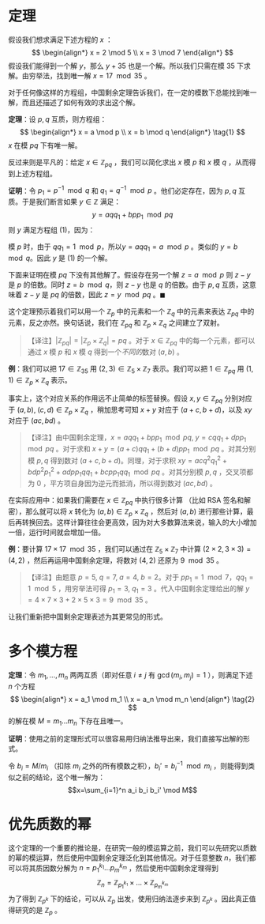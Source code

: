 # 定理

假设我们想求满足下述方程的 $x$ ：
$$
\begin{align*}
x = 2 \mod 5 \\
x = 3 \mod 7
\end{align*}
$$
假设我们能得到一个解 $y$，那么 $y+35$ 也是一个解。所以我们只需在模 $35$ 下求解。由穷举法，找到唯一解 $x=17 \mod 35$ 。

对于任何像这样的方程组，中国剩余定理告诉我们，在一定的模数下总能找到唯一解，而且还描述了如何有效的求出这个解。

**定理**：设 $p,q$ 互质，则方程组：
$$
\begin{align*}
x = a \mod p \\
x = b \mod q
\end{align*} \tag{1}
$$
$x$ 在模 $pq$ 下有唯一解。

反过来则是平凡的：给定 $x \in \mathbb{Z}_{pq}$ ，我们可以简化求出 $x$ 模 $p$ 和 $x$ 模 $q$ ，从而得到上述方程组。

**证明**：令 $p_1=p^{-1} \mod q$ 和 $q_1=q^{-1} \mod p$  。他们必定存在，因为 $p,q$ 互质。于是我们断言如果 $y \in \mathbb{Z}$ 满足：
$$y=aqq_1+bpp_1 \mod pq$$
则 $y$ 满足方程组 (1)，因为：

模 $p$ 时，由于 $qq_1=1 \mod p$，所以$y=aqq_1=a \mod p$ 。类似的 $y=b \mod q$。因此 $y$ 是 (1) 的一个解。

下面来证明在模 $pq$ 下没有其他解了。假设存在另一个解 $z=a \mod p$ 则 $z-y$ 是 $p$ 的倍数。同时 $z=b \mod q$，则 $z-y$ 也是 $q$ 的倍数。由于 $p,q$ 互质，这意味着 $z-y$ 是 $pq$ 的倍数，因此 $z=y \mod pq$ 。$\blacksquare$

这个定理预示着我们可以用一个 $\mathbb{Z}_p$ 中的元素和一个 $\mathbb{Z}_q$ 中的元素来表达 $\mathbb{Z}_{pq}$ 中的元素，反之亦然。换句话说，我们在  $\mathbb{Z}_{pq}$ 和 $\mathbb{Z}_p \times \mathbb{Z}_q$ 之间建立了双射。
>【译注】$|\mathbb{Z}_{pq}| = |\mathbb{Z}_p \times \mathbb{Z}_q| = pq$ 。对于 $x \in \mathbb{Z}_{pq}$ 中的每一个元素，都可以通过  $x$ 模 $p$ 和 $x$ 模 $q$ 得到一个*不同的*数对 $(a,b)$ 。

**例**：我们可以把 $17 \in \mathbb{Z}_{35}$ 用 $(2,3) \in \mathbb{Z}_5 \times \mathbb{Z}_7$ 表示。我们可以把 $1 \in \mathbb{Z}_{pq}$ 用 $(1,1) \in \mathbb{Z}_p \times \mathbb{Z}_q$ 表示。

事实上，这个对应关系的作用远不止简单的标签替换。假设 $x,y \in \mathbb{Z}_{pq}$ 分别对应于 $(a,b),\; (c,d) \in \mathbb{Z}_p \times \mathbb{Z}_q$ ，稍加思考可知 $x+y$ 对应于 $(a+c, b+d)$，以及 $xy$ 对应于 $(ac,bd)$ 。
> 【译注】由中国剩余定理，$x=aqq_1+bpp_1 \mod pq, \; y=cqq_1+dpp_1 \mod pq$ 。对于求和 $x+y=(a+c)qq_1+(b+d)pp_1 \mod pq$ 。对其分别模 $p,q$ 得到数对 $(a+c, b+d)$。同理，对于求积 $xy=acq^2{q_1}^2+bdp^2{p_1}^2+adpp_1qq_1+bcpp_1qq_1 \mod pq$ 。对其分别模 $p,q$ ，交叉项都为 $0$ ，平方项自身因为逆元而抵消，所以得到数对 $(ac, bd)$ 。

在实际应用中：如果我们需要在 $x \in \mathbb{Z}_{pq}$ 中执行很多计算 （比如 RSA 签名和解密），那么就可以将 $x$ 转化为 $(a,b) \in \mathbb{Z}_p \times \mathbb{Z}_q$ ，然后对 $(a,b)$ 进行那些计算，最后再转换回去。这样计算往往会更高效，因为对大多数算法来说，输入的大小增加一倍，运行时间就会增加一倍。

**例**：要计算 $17\times 17 \mod 35$ ，我们可以通过在 $\mathbb{Z}_5 \times \mathbb{Z}_7$ 中计算 $(2 \times 2, 3 \times 3) = (4, 2)$ ，然后再运用中国剩余定理，将数对 $(4,2)$ 还原为 $9 \mod 35$ 。
>【译注】由题意 $p=5,\; q=7, \;a=4, \;b=2$。对于 $pp_1=1 \mod 7$，$qq_1=1 \mod 5$ ，用穷举法可得 $p_1=3,\; q_1=3$ 。代入中国剩余定理给出的解 $y=4 \times 7 \times 3 + 2 \times 5 \times 3 = 9 \mod 35$ 。

让我们重新把中国剩余定理表述为其更常见的形式。

# 多个模方程

**定理**：令 $m_1,...,m_n$ 两两互质（即对任意 $i \ne j$ 有 $\gcd(m_i,m_j)=1$ ），则满足下述 $n$ 个方程
$$
\begin{align*}
x = a_1 \mod m_1 \\
x = a_n \mod m_n
\end{align*} \tag{2}
$$
的解在模 $M=m_1...m_n$ 下存在且唯一。

**证明**：使用之前的定理形式可以很容易用归纳法推导出来，我们直接写出解的形式。

令 $b_i=M/m_i$ （扣除 $m_i$ 之外的所有模数之积），$b_i'=b_i^{-1} \mod m_i$ ，则能得到类似之前的结论，这个唯一解为：
$$x=\sum_{i=1}^n a_i b_i b_i' \mod M$$
# 优先质数的幂

这个定理的一个重要的推论是，在研究一般的模运算之前，我们可以先研究以质数的幂的模运算，然后使用中国剩余定理泛化到其他情况。对于任意整数 $n$，我们都可以将其质因数分解为 $n={p_1}^{k_1}...{p_m}^{k_m}$ ，然后使用中国剩余定理得到
$$\mathbb{Z}_n=\mathbb{Z}_{{p_1}^{k_1}} \times...\times \mathbb{Z}_{{p_m}^{k_m}}$$
为了得到 $\mathbb{Z}_{p^k}$ 下的结论，可以从 $\mathbb{Z}_p$ 出发，使用归纳法逐步来到 $\mathbb{Z}_{p^k}$ 。因此真正值得研究的是 $\mathbb{Z}_p$ 。
